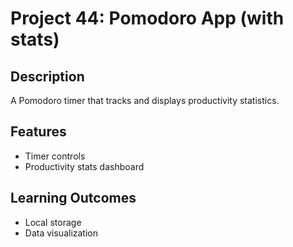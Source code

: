# Project 44: Pomodoro App (with stats)

## Description
A Pomodoro timer that tracks and displays productivity statistics.

## Features
- Timer controls
- Productivity stats dashboard

## Learning Outcomes
- Local storage
- Data visualization
